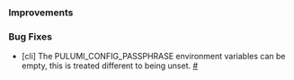 ### Improvements

### Bug Fixes

- [cli] The PULUMI_CONFIG_PASSPHRASE environment variables can be empty, this is treated different to being unset.
  [#](https://github.com/pulumi/pulumi/pull/)
